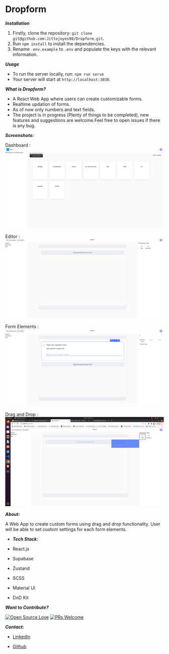 # Dropform

**_Installation_**

1. Firstly, clone the repository: `git clone git@github.com:Jittojoyes98/Dropform.git`.
2. Run `npm install` to install the dependencies.
3. Rename `.env.example` to `.env` and populate the keys with the relevant information.

**_Usage_**

- To run the server locally, run: `npm run serve`
- Your server will start at `http://localhost:3030`.

**_What is Dropform?_**

- A React Web App where users can create customizable forms.
- Realtime updation of forms.
- As of now only numbers and text fields.
- The project is in progress (Plenty of things to be completed), new features and suggestions are welcome.Feel free to open issues if there is any bug.

**_Screenshots:_**

Dashboard :
![Screenshot of the Dropform Dashboard](assets/readme/dashboard.png)

Editor :
![Screenshot of the Dropform Editor](assets/readme/editor.png)

Form Elements :
![Screenshot of the Dropform Form Elements](assets/readme/form-elements.png)

Drag and Drop :
![Screenshot of the Dropform Editor](assets/readme/DragandDrop.png)

**_About:_**

A Web App to create custom forms using drag and drop functionality. User will be able to set custom settings for each form elements.

- **_Tech Stack:_**

- React.js
- Supabase
- Zustand
- SCSS
- Material UI
- DnD Kit

**_Want to Contribute?_**

[![Open Source Love](https://badges.frapsoft.com/os/v2/open-source.svg?v=103)](https://github.com/Jittojoyes98) [![PRs Welcome](https://img.shields.io/badge/PRs-welcome-brightgreen.svg?style=flat&logo=github)](https://github.com/Jittojoyes98/Dropform/pulls)

**_Contact:_**

- [LinkedIn](https://www.linkedin.com/in/jittojoyes/)

- [Github](https://github.com/Jittojoyes98/)
